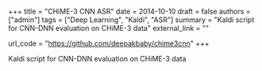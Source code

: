 +++
title = "CHiME-3 CNN ASR"
date = 2014-10-10
draft = false
authors = ["admin"]
tags = ["Deep Learning", "Kaldi", "ASR"]
summary = "Kaldi script for CNN-DNN evaluation on CHiME-3 data"
external_link = ""

url_code = "https://github.com/deepakbaby/chime3cnn"
+++

Kaldi script for CNN-DNN evaluation on CHiME-3 data
